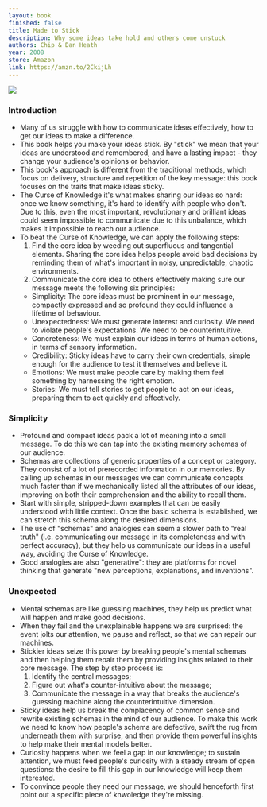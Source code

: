 ```yaml
---
layout: book
finished: false
title: Made to Stick
description: Why some ideas take hold and others come unstuck
authors: Chip & Dan Heath
year: 2008
store: Amazon
link: https://amzn.to/2CkijLh
---
```


<img src="{{site.url}}/{{site.images}}/books/made-to-stick.jpg">

### Introduction

- Many of us struggle with how to communicate ideas effectively, how to get our ideas to make a difference.
- This book helps you make your ideas stick. By "stick" we mean that your ideas are understood and remembered, and have a lasting impact - they change your audience's opinions or behavior.
- This book's approach is different from the traditional methods, which focus on delivery, structure and repetition of the key message: this book focuses on the traits that make ideas sticky.
- The Curse of Knowledge it's what makes sharing our ideas so hard: once we know something, it's hard to identify with people who don't. Due to this, even the most important, revolutionary and brilliant ideas could seem impossible to communicate due to this unbalance, which makes it impossible to reach our audience.
- To beat the Curse of Knowledge, we can apply the following steps:
  1. Find the core idea by weeding out superfluous and tangential elements. Sharing the core idea helps people avoid bad decisions by reminding them of what's important in noisy, unpredictable, chaotic environments.
  2. Communicate the core idea to others effectively making sure our message meets the following six principles:
    - Simplicity: The core ideas must be prominent in our message, compactly expressed and so profound they could influence a lifetime of behaviour.
    - Unexpectedness: We must generate interest and curiosity. We need to violate people's expectations. We need to be counterintuitive.
    - Concreteness: We must explain our ideas in terms of human actions, in terms of sensory information.
    - Credibility: Sticky ideas have to carry their own credentials, simple enough for the audience to test it themselves and believe it.
    - Emotions: We must make people care by making them feel something by harnessing the right emotion.
    - Stories: We must tell stories to get people to act on our ideas, preparing them to act quickly and effectively.

### Simplicity

- Profound and compact ideas pack a lot of meaning into a small message. To do this we can tap into the existing memory schemas of our audience.
- Schemas are collections of generic properties of a concept or category. They consist of a lot of prerecorded information in our memories. By calling up schemas in our messages we can communicate concepts much faster than if we mechanically listed all the attributes of our ideas, improving on both their comprehension and the ability to recall them.
- Start with simple, stripped-down examples that can be easily understood with little context. Once the basic schema is established, we can stretch this schema along the desired dimensions.
- The use of "schemas" and analogies can seem a slower path to "real truth" (i.e. communicating our message in its completeness and with perfect accuracy), but they help us communicate our ideas in a useful way, avoiding the Curse of Knowledge.
- Good analogies are also "generative": they are platforms for novel thinking that generate "new perceptions, explanations, and inventions".

### Unexpected

- Mental schemas are like guessing machines, they help us predict what will happen and make good decisions.
- When they fail and the unexplainable happens we are surprised: the event jolts our attention, we pause and reflect, so that we can repair our machines.
- Stickier ideas seize this power by breaking people's mental schemas and then helping them repair them by providing insights related to their core message. The step by step process is:
  1. Identify the central messages;
  2. Figure out what's counter-intuitive about the message;
  3. Communicate the message in a way that breaks the audience's guessing machine along the counterintuitive dimension.
- Sticky ideas help us break the complacency of common sense and rewrite existing schemas in the mind of our audience. To make this work we need to know how people's schema are defective, swift the rug from underneath them with surprise, and then provide them powerful insights to help make their mental models better.
- Curiosity happens when we feel a gap in our knowledge; to sustain attention, we must feed people's curiosity with a steady stream of open questions: the desire to fill this gap in our knowledge will keep them interested.
- To convince people they need our message, we should henceforth first point out a specific piece of knwoledge they're missing.
